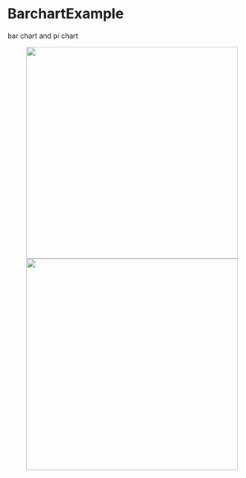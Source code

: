 # BarchartExample
bar chart and pi chart


<div align="center">
	<img src="https://raw.githubusercontent.com/paveltech/BarchartExample/master/device-2019-02-19-162908.png" width="428">
</div>



<div align="center">
	<img src="https://raw.githubusercontent.com/paveltech/BarchartExample/master/device-2019-03-04-160242.png" width="428">
</div>
